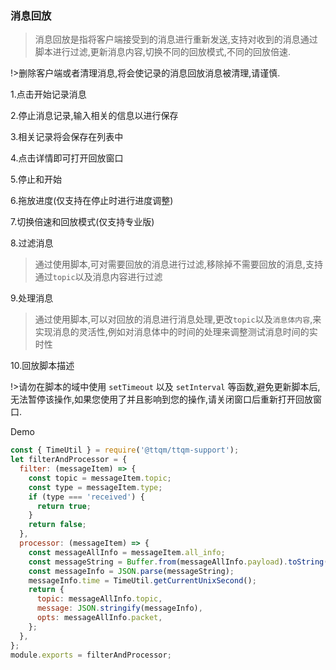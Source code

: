 ### 消息回放

> 消息回放是指将客户端接受到的消息进行重新发送,支持对收到的消息通过脚本进行过滤,更新消息内容,切换不同的回放模式,不同的回放倍速.

!>删除客户端或者清理消息,将会使记录的消息回放消息被清理,请谨慎.

1.点击开始记录消息

2.停止消息记录,输入相关的信息以进行保存

3.相关记录将会保存在列表中

4.点击详情即可打开回放窗口

5.停止和开始

6.拖放进度(仅支持在停止时进行进度调整)

7.切换倍速和回放模式(仅支持专业版)

8.过滤消息

> 通过使用脚本,可对需要回放的消息进行过滤,移除掉不需要回放的消息,支持通过`topic`以及消息内容进行过滤

9.处理消息

> 通过使用脚本,可以对回放的消息进行消息处理,更改`topic`以及`消息体内容`,来实现消息的灵活性,例如对消息体中的时间的处理来调整测试消息时间的实时性

10.回放脚本描述

!>请勿在脚本的域中使用 `setTimeout` 以及 `setInterval` 等函数,避免更新脚本后,无法暂停该操作,如果您使用了并且影响到您的操作,请关闭窗口后重新打开回放窗口.

Demo

```javascript
const { TimeUtil } = require('@ttqm/ttqm-support');
let filterAndProcessor = {
  filter: (messageItem) => {
    const topic = messageItem.topic;
    const type = messageItem.type;
    if (type === 'received') {
      return true;
    }
    return false;
  },
  processor: (messageItem) => {
    const messageAllInfo = messageItem.all_info;
    const messageString = Buffer.from(messageAllInfo.payload).toString();
    const messageInfo = JSON.parse(messageString);
    messageInfo.time = TimeUtil.getCurrentUnixSecond();
    return {
      topic: messageAllInfo.topic,
      message: JSON.stringify(messageInfo),
      opts: messageAllInfo.packet,
    };
  },
};
module.exports = filterAndProcessor;
```
